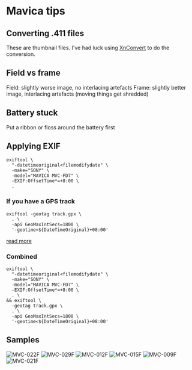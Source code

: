 # Mavica tips

## Converting .411 files

These are thumbnail files. I've had luck using [XnConvert](https://www.xnview.com/en/xnconvert/) to do the conversion.

## Field vs frame

Field: slightly worse image, no interlacing artefacts
Frame: slightly better image, interlacing artefacts (moving things get shredded)

## Battery stuck

Put a ribbon or floss around the battery first

## Applying EXIF

```
exiftool \
  "-datetimeoriginal<filemodifydate" \
  -make="SONY" \
  -model="MAVICA MVC-FD7" \
  -EXIF:OffsetTime*=+8:00 \
  .
```

### If you have a GPS track

```
exiftool -geotag track.gpx \
  . \
  -api GeoMaxIntSecs=1800 \
  '-geotime<${DateTimeOriginal}+08:00'
```

[read more](https://gyng.github.io/book/articles/geotag/geotag.html)

### Combined

```
exiftool \
  "-datetimeoriginal<filemodifydate" \
  -make="SONY" \
  -model="MAVICA MVC-FD7" \
  -EXIF:OffsetTime*=+8:00 \
  . \
&& exiftool \
  -geotag track.gpx \
  . \
  -api GeoMaxIntSecs=1800 \
  '-geotime<${DateTimeOriginal}+08:00'
```

## Samples

![MVC-022F](https://github.com/user-attachments/assets/b4e6304e-563d-4751-bba8-c20fb5c55cae)
![MVC-029F](https://github.com/user-attachments/assets/dec5d9a3-d129-4916-9268-97620106617c)
![MVC-012F](https://github.com/user-attachments/assets/ba2bd969-a23d-4835-b649-746281eb5967)
![MVC-015F](https://github.com/user-attachments/assets/76c5c6e6-3ddb-4374-b6a6-4dcf41ff6a26)
![MVC-009F](https://github.com/user-attachments/assets/ce24f5a9-d74b-43f2-89e5-dc47f64854e3)
![MVC-021F](https://github.com/user-attachments/assets/50b9c9f9-8b46-4153-8f4e-560003cdf83f)

